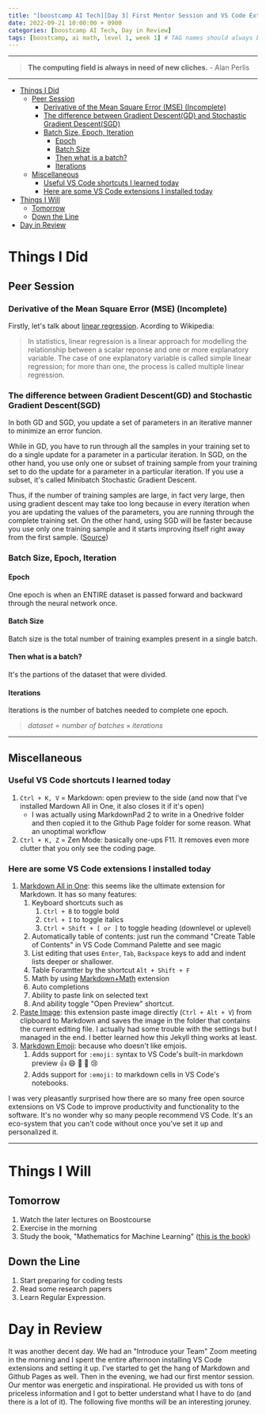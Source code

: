 ```yaml
---
title: "[boostcamp AI Tech][Day 3] First Mentor Session and VS Code Extensions"
date: 2022-09-21 10:00:00 + 0900
categories: [boostcamp AI Tech, Day in Review]
tags: [boostcamp, ai math, level 1, week 1]	# TAG names should always be lowercase
---
```


- - -

> **The computing field is always in need of new cliches.** - Alan Perlis

- - -

- [Things I Did](#things-i-did)
  - [Peer Session](#peer-session)
    - [Derivative of the Mean Square Error (MSE) (Incomplete)](#derivative-of-the-mean-square-error-mse-incomplete)
    - [The difference between Gradient Descent(GD) and Stochastic Gradient Descent(SGD)](#the-difference-between-gradient-descentgd-and-stochastic-gradient-descentsgd)
    - [Batch Size, Epoch, Iteration](#batch-size-epoch-iteration)
      - [Epoch](#epoch)
      - [Batch Size](#batch-size)
      - [Then what is a batch?](#then-what-is-a-batch)
      - [Iterations](#iterations)
  - [Miscellaneous](#miscellaneous)
    - [Useful VS Code shortcuts I learned today](#useful-vs-code-shortcuts-i-learned-today)
    - [Here are some VS Code extensions I installed today](#here-are-some-vs-code-extensions-i-installed-today)
- [Things I Will](#things-i-will)
  - [Tomorrow](#tomorrow)
  - [Down the Line](#down-the-line)
- [Day in Review](#day-in-review)


# Things I Did

## Peer Session

### Derivative of the Mean Square Error (MSE) (Incomplete)

Firstly, let's talk about [linear regression](https://en.wikipedia.org/wiki/Linear_regression). Acording to Wikipedia:
> In statistics, linear regression is a linear approach for modelling the relationship between a scalar reponse and one or more explanatory variable. The case of one explanatory variable is called simple linear regression; for more than one, the process is called multiple linear regression.

### The difference between Gradient Descent(GD) and Stochastic Gradient Descent(SGD)

In both GD and SGD, you update a set of parameters in an iterative manner to minimize an error funcion.

While in GD, you have to run through all the samples in your training set to do a single update for a parameter in a particular  iteration. In SGD, on the other hand, you use only one or subset of training sample from your training set to do the update for a parameter in a particular iteration. If you use a subset, it's called Minibatch Stochastic Gradient Descent.

Thus, if the number of training samples are large, in fact very large, then using gradient descent may take too long because in every iteration when you are updating the values of the parameters, you are running through the complete training set. On the other hand, using SGD will be faster because you use only one training sample and it starts improving itself right away from the first sample. ([Source](https://www.quora.com/Whats-the-difference-between-gradient-descent-and-stochastic-gradient-descent))

### Batch Size, Epoch, Iteration

#### Epoch
One epoch is when an ENTIRE dataset is passed forward and backward through the neural network once.

#### Batch Size
Batch size is the total number of training examples present in a single batch.

#### Then what is a batch?
It's the partions of the dataset that were divided.

#### Iterations

Iterations is the number of batches needed to complete one epoch.

> $dataset = number~of~batches \times iterations$
>
- - -	

## Miscellaneous

### Useful VS Code shortcuts I learned today

1. `Ctrl + K, V` = Markdown: open preview to the side (and now that I've installed Mardown All in One, it also closes it if it's open)
    *  I was actually using MarkdownPad 2 to write in a Onedrive folder and then copied it to the Github Page folder for some reason. What an unoptimal workflow
2. `Ctrl + K, Z` = Zen Mode: basically one-ups F11. It removes even more clutter that you only see the coding page.

### Here are some VS Code extensions I installed today
1. [Markdown All in One](https://marketplace.visualstudio.com/items?itemName=yzhang.markdown-all-in-one): this seems like the ultimate extension for Markdown. It has so many features:
   1. Keyboard shortcuts such as
      1. `Ctrl + B` to toggle bold
      2. `Ctrl + I` to toggle italics
      3. `Ctrl + Shift + [ or ]` to toggle heading (downlevel or uplevel)
   2. Automatically table of contents: just run the command "Create Table of Contents" in VS Code Command Palette and see magic
   3. List editing that uses `Enter`, `Tab`, `Backspace` keys to add and indent lists deeper or shallower.
   4. Table Foramtter by the shortcut `Alt + Shift + F`
   5. Math by using [Markdown+Math](https://marketplace.visualstudio.com/items?itemName=goessner.mdmath) extension
   6. Auto completions
   7. Ability to paste link on selected text
   8. And ability toggle "Open Preview" shortcut.
2. [Paste Image](https://marketplace.visualstudio.com/items?itemName=mushan.vscode-paste-image): this extension paste image directly (`Ctrl + Alt + V`) from clipboard to Markdown and saves the image in the folder that contains the current editing file. I actually had some trouble with the settings but I managed in the end. I better learned how this Jekyll thing works at least.
3. [Markdown Emoji](https://marketplace.visualstudio.com/items?itemName=bierner.markdown-emoji): because who doesn't like emjois.
   1. Adds support for `:emoji:` syntax to VS Code's built-in markdown preview :+1: :smile: :carrot: :rocket: :cry:
   2. Adds support for `:emoji:` to markdown cells in VS Code's notebooks.

I was very pleasantly surprised how there are so many free open source extensions on VS Code to improve productivity and functionality to the software. It's no wonder why so many people recommend VS Code. It's an eco-system that you can't code without once you've set it up and personalized it.
- - -
  
# Things I Will

## Tomorrow

1. Watch the later lectures on Boostcourse
2. Exercise in the morning
3. Study the book, "Mathematics for Machine Learning" ([this is the book](https://mml-book.github.io/book/mml-book.pdf))

## Down the Line
1. Start preparing for coding tests
2. Read some research papers
3. Learn Regular Expression.

# Day in Review

It was another decent day. We had an "Introduce your Team" Zoom meeting in the morning and I spent the entire afternoon installing VS Code extensions and setting it up. I've started to get the hang of Markdown and Github Pages as well. Then in the evening, we had our first mentor session. Our mentor was energetic and inspirational. He provided us with tons of priceless information and I got to better understand what I have to do (and there is a lot of it). The following five months will be an interesting joruney.
